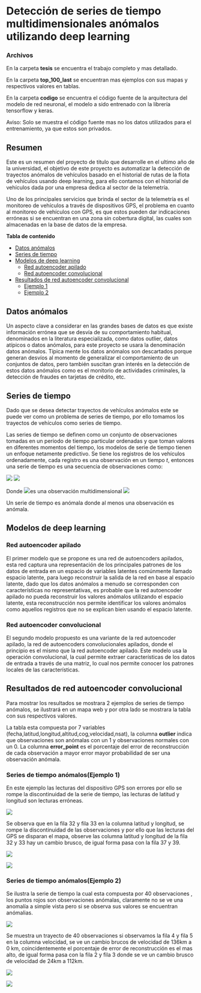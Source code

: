 # Detección de series de tiempo multidimensionales anómalos utilizando deep learning

### Archivos

En la carpeta **tesis** se encuentra el trabajo completo y mas detallado.

En la carpeta **top_100_last** se encuentran mas ejemplos con sus mapas y respectivos valores en tablas.

En la carpeta **codigo** se encuentra el código fuente de la arquitectura del modelo de red neuronal, el modelo a sido entrenado con la librería tensorflow y keras.

Aviso: Solo se muestra el código fuente mas no los datos utilizados para el entrenamiento, ya que estos son privados.



## Resumen

Este es un resumen del proyecto de titulo que desarrolle en el ultimo año de la universidad, el objetivo de este proyecto es automatizar la detección de trayectos anómalos de vehículos basado en el historial de
rutas de la flota de vehículos usando deep learning, para ello contamos con el historial de vehículos dada por una empresa dedica al sector de la telemetría.

Uno de los principales servicios que brinda el sector de la telemetría es el monitoreo de vehículos a través de dispositivos GPS, el problema en cuanto al monitoreo de vehículos con GPS, es que estos pueden dar indicaciones erróneas si se encuentran en una zona sin cobertura digital, las cuales son almacenadas en la base de datos de la empresa.

**Tabla de contenido**

 - [Datos anómalos](#datos_anomalos)
 - [Series de tiempo](#time_series)
 - [Modelos de deep learning](#modelos)
	 - [Red autoencoder apilado](#red_autoencoder_full)
	 - [Red autoencoder convolucional](#red_autoencoder_conv)
 - [Resultados de red autoencoder convolucional](#resultados)
     - [Ejemplo 1](#ejemplo_1)
     - [Ejemplo 2](#ejemplo_2)
<h2 id="datos_anomalos">Datos anómalos</h2>
Un aspecto clave a considerar en las grandes bases de datos es que existe información errónea que se desvía de su comportamiento habitual, denominados en la literatura especializada, como datos outlier, datos atípicos o datos anómalos, para este proyecto se usara la denominación datos anómalos.  Típica mente los datos anómalos son descartados porque generan desvíos al momento de generalizar el comportamiento de un conjuntos de datos, pero también suscitan gran interés en la detección de estos datos anómalos como es el monitorio
de actividades criminales, la detección de fraudes en tarjetas de crédito, etc.

<h2 id="time_series">Series de tiempo</h2>
Dado que se desea detectar trayectos de vehículos anómalos este se puede ver como un problema de series de tiempo, por ello tomamos los trayectos de vehículos como series de tiempo.

Las series de tiempo se definen como un conjunto de observaciones tomadas en un periodo de tiempo particular ordenadas y que toman valores en diferentes momentos del tiempo, los modelos de serie de tiempo tienen un enfoque netamente predictivo. Se tiene los registros de los vehículos ordenadamente, cada registro es una observación en un tiempo $t$, entonces una serie de tiempo es una secuencia de observaciones como:

![](ejemplos/time.PNG)
![](ejemplos\time.PNG)

Donde ![](ejemplos\obs.PNG)es una observación multidimensional ![](ejemplos\R_d.PNG)

Un serie de tiempo es anómala donde al menos una observación es anómala.

<h2 id="modelos">Modelos de deep learning</h2>
<h3 id="red_autoencoder_full">Red autoencoder apilado </h3>

El primer modelo que se propone es una red de autoencoders apilados, esta red captura una representación de los principales patrones de los datos de entrada en un espacio de variables latentes comúnmente llamado espacio latente, para luego reconstruir la salida de la red en base al espacio latente, dado que los datos anómalos a menudo se corresponden con características no representativas, es probable que la red autoencoder apilado no pueda reconstruir los valores anómalos utilizando el espacio latente, esta reconstrucción nos permite identificar los valores anómalos como aquellos registros que no se explican bien usando el espacio latente.

<h3 id="red_autoencoder_conv">Red autoencoder convolucional</h3>
 El segundo modelo propuesto es una variante de la red autoencoder apilado, la red de autoencoders convolucionales apilados, donde el principio es el mismo que la red autoencoder apilado. Este modelo usa la operación convolucional, la cual permite extraer características de los datos de entrada a través de una matriz, lo cual nos permite
conocer los patrones locales de las características.

<h2 id="resultados">Resultados de red autoencoder convolucional</h2>
Para mostrar los resultados se mostrara 2 ejemplos de series de tiempo anómalos, se ilustrará en un mapa web y por otra lado se mostrara la tabla con sus respectivos valores.

La tabla esta compuesta por 7 variables (fecha,latitud,longitud,altitud,cog,velocidad,nsat), la columna **outlier** indica que observaciones son anómalas con un 1 y observaciones normales con un 0. La columna **error_point** es el porcentaje del error de reconstrucción de cada observación a mayor error mayor probabilidad de ser una observación anómala.

 <h3 id="ejemplo_1">Series de tiempo anómalos(Ejemplo 1)</h3>
En este ejemplo las lecturas del dispositivo GPS son errores por ello se rompe la discontinuidad de la serie de tiempo, las lecturas de latitud y longitud son lecturas erróneas.

![](ejemplos\mapa_2.PNG)

Se observa que en la fila 32 y fila 33 en la columna latitud y longitud, se rompe la discontinuidad de las observaciones y por ello que las lecturas del GPS se disparan el mapa, observe las columna latitud y longitud de la fila 32 y 33 hay un cambio brusco, de igual forma pasa con la fila 37 y 39.

![](ejemplos\tabla_3.PNG)

![](ejemplos\tabla_4.PNG)



<h3 id="ejemplo_2">Series de tiempo anómalos(Ejemplo 2)</h3>
Se ilustra la serie de tiempo la cual esta compuesta por 40 observaciones , los puntos rojos son observaciones anómalas, claramente no se ve una anomalía a simple vista pero si se observa sus valores se encuentran anómalias.

![](ejemplos\mapa_1.PNG)

Se muestra un trayecto de 40 observaciones si observamos la fila 4 y fila 5 en la columna velocidad, se ve un cambio brucos de velocidad de 136km a 0 km, coincidentemente el porcentaje de error de reconstrucción es el mas alto, de igual forma pasa con la fila 2 y fila 3 donde se ve un cambio brusco de velocidad de 24km a 112km.

![](ejemplos\tabla_1.PNG)

![](ejemplos\tabla_2.PNG)
